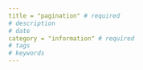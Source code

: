 ```yaml
---
title = "pagination" # required 
# description
# date 
category = "information" # required 
# tags
# keywords
---
```


